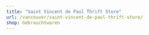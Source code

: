 ```yaml
---
title: "Saint Vincent de Paul Thrift Store"
url: /vancouver/saint-vincent-de-paul-thrift-store/
shop: Gebrauchtwaren
---
```

